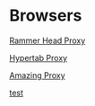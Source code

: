 # Browsers

[Rammer Head Proxy](https://cloudflare.rammerhead.org/)

[Hypertab Proxy](https://husux.xyz/)

[Amazing Proxy](https://moonrising.me)

[test](https://play.geforcenow.com/mall)
